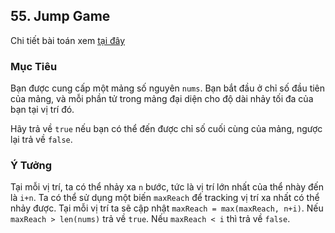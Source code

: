 ## 55. Jump Game

Chi tiết bài toán xem [tại đây](https://leetcode.com/problems/jump-game/description/)

### Mục Tiêu
Bạn được cung cấp một mảng số nguyên `nums`. Bạn bắt đầu ở chỉ số đầu tiên của mảng, và mỗi phần tử trong mảng đại diện cho độ dài nhảy tối đa của bạn tại vị trí đó.

Hãy trả về `true` nếu bạn có thể đến được chỉ số cuối cùng của mảng, ngược lại trả về `false`.

### Ý Tưởng
Tại mỗi vị trí, ta có thể nhảy xa `n` bước, tức là vị trí lớn nhất của thể nhày đến là `i+n`.
Ta có thể sử dụng một biến `maxReach` để tracking vị trí xa nhất có thể nhảy được.
Tại mỗi vị trí ta sẽ cập nhật `maxReach = max(maxReach, n+i)`.
Nếu `maxReach > len(nums)` trả về `true`. Nếu `maxReach < i` thì trả về `false`.

